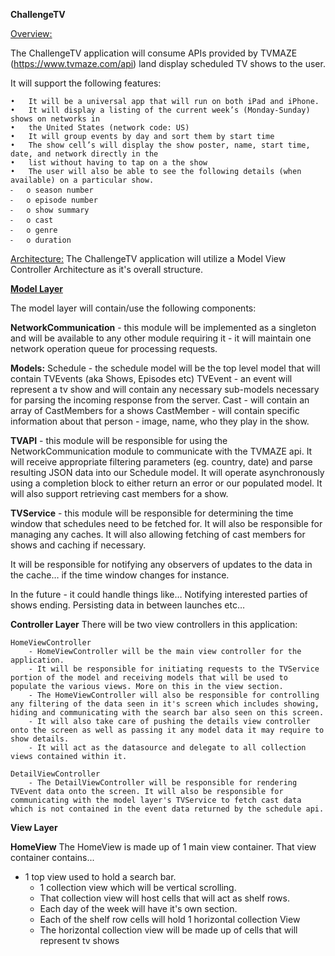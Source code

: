 <b>ChallengeTV</b>

<u>Overview:</u>

The ChallengeTV application will consume APIs provided by TVMAZE (https://www.tvmaze.com/api) land display scheduled TV shows to the user.

It will support the following features:

	•	It will be a universal app that will run on both iPad and iPhone.
	•	It will display a listing of the current week’s (Monday-Sunday) shows on networks in
	•	the United States (network code: US)
	•	It will group events by day and sort them by start time
	•	The show cell’s will display the show poster, name, start time, date, and network directly in the
	•	list without having to tap on a the show
	•	The user will also be able to see the following details (when available) on a particular show.
	⁃	o season number
	⁃	o episode number
	⁃	o show summary
	⁃	o cast
	⁃	o genre
	⁃	o duration

<u>Architecture:</u>
The ChallengeTV application will utilize a Model View Controller Architecture as it's overall structure.


<b><u>Model Layer</u></b>

The model layer will contain/use the following components:

<b>NetworkCommunication</b> - this module will be implemented as a singleton and will be available to any other module requiring it - it will maintain one network operation queue for processing requests.

<b>Models:</b>
Schedule - the schedule model will be the top level model that will contain TVEvents (aka Shows, Episodes etc)
TVEvent - an event will represent a tv show and will contain any necessary sub-models necessary for parsing the incoming response from the server.
Cast - will contain an array of CastMembers for a shows
CastMember - will contain specific information about that person - image, name, who they play in the show.

<b>TVAPI</b> - this module will be responsible for using the NetworkCommunication module to communicate with the TVMAZE api. It will receive appropriate filtering parameters (eg. country, date) and parse resulting JSON data into our Schedule model. It will operate asynchronously using a completion block to either return an error or our populated model. It will also support retrieving cast members for a show.

<b>TVService</b>  - this module will be responsible for determining the time window that schedules need to be fetched for. It will also be responsible for managing any caches. It will also allowing fetching of cast members for shows and caching if necessary.

It will be responsible for notifying any observers of updates to the data in the cache… if the time window changes for instance.

In the future - it could handle things like…
Notifying interested parties of shows ending.
Persisting data in between launches etc…

<b>Controller Layer</b>
There will be two view controllers in this application:

	HomeViewController
		- HomeViewController will be the main view controller for the application.
		- It will be responsible for initiating requests to the TVService portion of the model and receiving models that will be used to populate the various views. More on this in the view section.
		- The HomeViewController will also be responsible for controlling any filtering of the data seen in it's screen which includes showing, hiding and communicating with the search bar also seen on this screen.
		- It will also take care of pushing the details view controller onto the screen as well as passing it any model data it may require to show details.
		- It will act as the datasource and delegate to all collection views contained within it.

	DetailViewController
		- The DetailViewController will be responsible for rendering TVEvent data onto the screen. It will also be responsible for communicating with the model layer's TVService to fetch cast data which is not contained in the event data returned by the schedule api.

<b> View Layer </b>

<b>HomeView</b>
The HomeView is made up of 1 main view container.
That view container contains...
  - 1 top view used to hold a search bar.
	- 1 collection view which will be vertical scrolling.
	- That collection view will host cells that will act as shelf rows.
	- Each day of the week will have it's own section.
	- Each of the shelf row cells will hold 1 horizontal collection View
	- The horizontal collection view will be made up of cells that will represent tv shows
